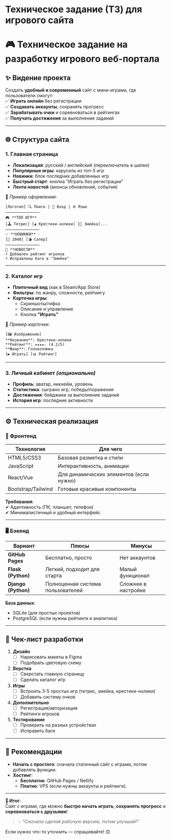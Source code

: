 # Техническое задание (ТЗ) для игрового сайта

# 🎮 **Техническое задание на разработку игрового веб-портала**  

## **✨ Видение проекта**  
Создать **удобный и современный** сайт с мини-играми, где пользователи смогут:  
✅ **Играть онлайн** без регистрации  
✅ **Создавать аккаунты**, сохранять прогресс  
✅ **Зарабатывать очки** и соревноваться в рейтингах  
✅ **Получать достижения** за выполнение заданий  

---

## **🌐 Структура сайта**  

### **1. Главная страница**  
- **Локализация**: русский / английский (переключатель в шапке)  
- **Популярные игры**: карусель из топ-5 игр  
- **Новинки**: блок последних добавленных игр  
- **Быстрый старт**: кнопка "Играть без регистрации"  
- **Лента новостей** (анонсы обновлений, события)  

📌 *Пример оформления:*  
```
[Логотип] 🔍 Поиск | 👤 Вход | 🌐 Язык
───────────────
🎮 **ТОП ИГР**  
[🕹️ Тетрис] [♟️ Крестики-нолики] [🐍 Змейка]...  
───────────────
✨ **НОВИНКИ**  
[🧩 2048] [💣 Сапер]  
───────────────
📰 **НОВОСТИ**  
• Добавлен рейтинг игроков  
• Исправлены баги в "Змейке"  
```  

---

### **2. Каталог игр**  
- **Плиточный вид** (как в Steam/App Store)  
- **Фильтры**: по жанру, сложности, рейтингу  
- **Карточка игры**:  
  - Скриншоты/гифка  
  - Описание и управление  
  - Кнопка **"Играть"**  

🎲 *Пример карточки:*  
```
[🖼️ Изображение]  
**Название**: Крестики-нолики  
**Рейтинг**: ★★★★☆ (4.2/5)  
**Жанр**: Головоломка  
[▶️ Играть] [📊 Рейтинг]  
```  

---

### **3. Личный кабинет** *(опционально)*  
- **Профиль**: аватар, никнейм, уровень  
- **Статистика**: сыграно игр, победы/поражения  
- **Достижения**: бейджики за выполнение заданий  
- **История игр**: последние активности  

---

## **⚙️ Техническая реализация**  

### **🔧 Фронтенд**  
| Технология | Для чего |  
|------------|----------|  
| HTML5/CSS3 | Базовая разметка и стили |  
| JavaScript | Интерактивность, анимации |  
| React/Vue | Для динамических элементов (если нужно) |  
| Bootstrap/Tailwind | Готовые красивые компоненты |  

**Требования**:  
✔ Адаптивность (ПК, планшет, телефон)  
✔ Минималистичный и удобный интерфейс  

---

### **🖥️ Бэкенд**  
| Вариант | Плюсы | Минусы |  
|---------|-------|--------|  
| **GitHub Pages** | Бесплатно, просто | Нет аккаунтов |  
| **Flask (Python)** | Легкий, подходит для старта | Малый функционал |  
| **Django (Python)** | Полноценная система пользователей | Сложнее в настройке |  

**База данных**:  
- SQLite (для простых проектов)  
- PostgreSQL (если нужны рейтинги и аналитика)  

---

## **📌 Чек-лист разработки**  

1. **Дизайн**  
   - [ ] Нарисовать макеты в Figma  
   - [ ] Подобрать цветовую схему  

2. **Верстка**  
   - [ ] Сверстать главную страницу  
   - [ ] Сделать каталог игр  

3. **Игры**  
   - [ ] Встроить 3-5 простых игр (тетрис, змейка, крестики-нолики)  
   - [ ] Добавить систему очков  

4. **Дополнительно**  
   - [ ] Регистрация/авторизация  
   - [ ] Рейтинги игроков  

5. **Тестирование**  
   - [ ] Проверить на разных устройствах  
   - [ ] Исправить баги  

---

## **🚀 Рекомендации**  
- **Начать с простого**: сначала статичный сайт с играми, потом добавлять функции.  
- **Хостинг**:  
  - **Бесплатно**: GitHub Pages / Netlify  
  - **Платно**: VPS (если нужны аккаунты и рейтинги).  

---

**🎯 Итог**:  
Сайт с играми, где можно **быстро начать играть**, **сохранять прогресс** и **соревноваться с друзьями**!  

> 💡 *"Сначала сделай рабочую версию, потом улучшай!"*  

Если нужно что-то уточнить — спрашивайте! 😊
